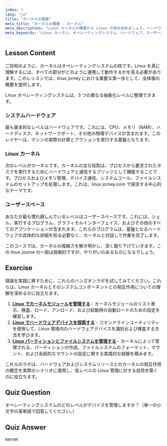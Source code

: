 ```yaml
---
index: 1
lang: "ja"
title: "カーネルの概要"
meta_title: "カーネルの概要 - カーネル"
meta_description: "Linux カーネルの概要から Linux の旅を始めましょう。ハードウェアとユーザースペースの管理におけるその中核的な役割を理解することは、linuxjourney.com における基本的な概念です。"
meta_keywords: "Linux カーネル，オペレーティングシステム，ハードウェア，ユーザースペース，linuxjourney, linuxjourney.com, linuxjourney.com, linux ジャーニー, カーネル概要"
---
```


## Lesson Content

ご存知のように、カーネルはオペレーティングシステムの核です。Linux を真に理解するには、すべての部分がどのように連携して動作するかを見る必要があります。このレッスンでは、linux jorney における重要な第一歩として、全体像の概要を提供します。

Linux オペレーティングシステムは、3 つの異なる抽象化レベルに整理できます。

### システムハードウェア

最も基本的なレベルはハードウェアです。これには、CPU、メモリ（RAM）、ハードディスク、ネットワークポート、その他の物理デバイスが含まれます。このレイヤーは、マシンの実際の計算とアクションを実行する基盤となります。

### Linux カーネル

次のレベルがカーネルです。カーネルの主な役割は、プロセスから要求されたタスクを実行するためにハードウェアと通信するブリッジとして機能することです。プロセスおよびメモリ管理、デバイス通信、システムコール、ファイルシステムのセットアップを処理します。これは、linux jorney.com で探求する中心的なテーマです。

### ユーザースペース

あなたが最も慣れ親しんでいるレベルはユーザースペースです。これには、シェル、実行するプログラム、グラフィカルインターフェイス、およびその他のすべてのアプリケーションが含まれます。これらのプログラムは、基盤となるハードウェアの具体的な詳細を知る必要なく、カーネルと対話して作業を完了します。

このコースでは、カーネルの複雑さを解き明かし、深く掘り下げていきます。この linux journe の一部は挑戦的ですが、やりがいのあるものになるでしょう。

## Exercise

理論を実践に移すために、これらのハンズオンラボを試してみてください。これらは、Linux カーネルとそのシステムコンポーネントとの相互作用についての理解を深めるのに役立ちます。

1. **[Linux でカーネルモジュールを管理する](https://labex.io/ja/labs/comptia-manage-kernel-modules-in-linux-590865)** - カーネルモジュールのリスト表示、検査、ロード、アンロード、および起動時の自動ロードのための設定を練習します。
2. **[Linux でハードウェアデバイスを探索する](https://labex.io/ja/labs/comptia-explore-hardware-devices-in-linux-590861)** - コマンドラインユーティリティを使用して、Linux 環境内のハードウェアデバイスを識別および検査する方法を学びます。
3. **[Linux パーティションとファイルシステムを管理する](https://labex.io/ja/labs/comptia-manage-linux-partitions-and-filesystems-590845)** - カーネルによって管理される、パーティションの作成、ファイルシステムのフォーマット、マウント、および永続的なマウントの設定に関する実践的な経験を積みます。

これらのラボは、ハードウェアおよびシステムリソースとのカーネルの相互作用の概念を実際のシナリオに適用し、低レベルの Linux 管理に対する自信を築くのに役立ちます。

## Quiz Question

オペレーティングシステムのどのレベルがデバイスを管理しますか？（単一の小文字の英単語で回答してください。）

## Quiz Answer

kernel
